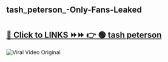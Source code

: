 
 ## tash_peterson_-Only-Fans-Leaked

# <h2><a href="https://clipsfans.com/tash_peterson_&ref=git">🔗 Click to LINKS ⏩⏩ 👉 🟢 tash peterson  </a></h2>

<a href="https://clipsfans.com/tash_peterson_&ref=git" rel="nofollow" data-target="animated-image.originalLink"><img src="https://i.ibb.co.com/xMMVF88/686577567.gif" alt="Viral Video Original" style="max-width: 100%; display: inline-block;" data-target="animated-image.originalImage"></a>
